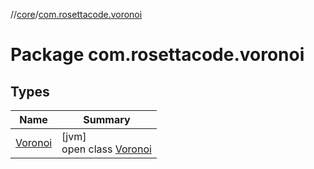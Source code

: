 //[core](../../index.md)/[com.rosettacode.voronoi](index.md)

# Package com.rosettacode.voronoi

## Types

| Name | Summary |
|---|---|
| [Voronoi](-voronoi/index.md) | [jvm]<br>open class [Voronoi](-voronoi/index.md) |

